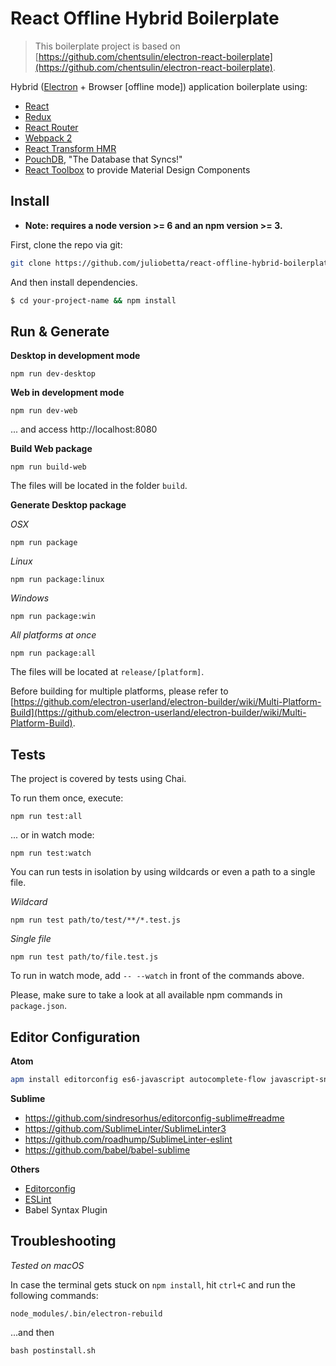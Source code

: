 # React Offline Hybrid Boilerplate

> This boilerplate project is based on [https://github.com/chentsulin/electron-react-boilerplate](https://github.com/chentsulin/electron-react-boilerplate).

Hybrid ([Electron](http://electron.atom.io/) + Browser [offline mode]) application boilerplate using:
* [React](https://facebook.github.io/react/)
* [Redux](https://github.com/reactjs/redux)
* [React Router](https://github.com/reactjs/react-router)
* [Webpack 2](http://webpack.github.io/docs/)
* [React Transform HMR](https://github.com/gaearon/react-transform-hmr)
* [PouchDB](https://github.com/pouchdb/pouchdb), "The Database that Syncs!"
* [React Toolbox](http://github.com/react-toolbox/react-toolbox) to provide Material Design Components



## Install

* **Note: requires a node version >= 6 and an npm version >= 3.**

First, clone the repo via git:

```bash
git clone https://github.com/juliobetta/react-offline-hybrid-boilerplate.git your-project-name
```

And then install dependencies.

```bash
$ cd your-project-name && npm install
```


## Run & Generate

**Desktop in development mode**

    npm run dev-desktop

**Web in development mode**

    npm run dev-web

... and access http://localhost:8080

**Build Web package**

    npm run build-web

The files will be located in the folder `build`.


**Generate Desktop package**

*OSX*

    npm run package

*Linux*

    npm run package:linux

*Windows*

    npm run package:win

*All platforms at once*

    npm run package:all

The files will be located at `release/[platform]`.

Before building for multiple platforms, please refer to  [https://github.com/electron-userland/electron-builder/wiki/Multi-Platform-Build](https://github.com/electron-userland/electron-builder/wiki/Multi-Platform-Build).

## Tests

The project is covered by tests using Chai.

To run them once, execute:

    npm run test:all

... or in watch mode:

    npm run test:watch

You can run tests in isolation by using wildcards or even a path to a single file.

*Wildcard*

    npm run test path/to/test/**/*.test.js


*Single file*

    npm run test path/to/file.test.js


To run in watch mode, add `-- --watch` in front of the commands above.


Please, make sure to take a look at all available npm commands in `package.json`.

## Editor Configuration
**Atom**
```bash
apm install editorconfig es6-javascript autocomplete-flow javascript-snippets linter linter-eslint language-babel
```

**Sublime**
* https://github.com/sindresorhus/editorconfig-sublime#readme
* https://github.com/SublimeLinter/SublimeLinter3
* https://github.com/roadhump/SublimeLinter-eslint
* https://github.com/babel/babel-sublime

**Others**
* [Editorconfig](http://editorconfig.org/#download)
* [ESLint](http://eslint.org/docs/user-guide/integrations#editors)
* Babel Syntax Plugin


## Troubleshooting

*Tested on macOS*

In case the terminal gets stuck on `npm install`, hit `ctrl+C` and run the following commands:

    node_modules/.bin/electron-rebuild

...and then

    bash postinstall.sh
